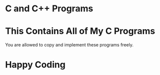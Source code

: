 # C and C++ Programs
This Contains All of My C Programs
=========
You are allowed to copy and implement these programs freely.
# Happy Coding
